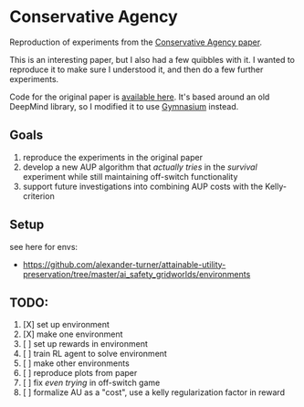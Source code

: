 # Conservative Agency

Reproduction of experiments from the [Conservative Agency paper](https://arxiv.org/abs/1902.09725).

This is an interesting paper, but I also had a few quibbles with it. I wanted to reproduce it to make sure I understood it, and then do a few further experiments.

Code for the original paper is [available here](https://github.com/alexander-turner/attainable-utility-preservation). It's based around an old DeepMind library, so I modified it to use [Gymnasium](https://github.com/Farama-Foundation/Gymnasium) instead.

## Goals

1. reproduce the experiments in the original paper
2. develop a new AUP algorithm that _actually tries_ in the *survival* experiment while still maintaining off-switch functionality
3. support future investigations into combining AUP costs with the Kelly-criterion

## Setup

see here for envs: 
* https://github.com/alexander-turner/attainable-utility-preservation/tree/master/ai_safety_gridworlds/environments

## TODO:

1. [X] set up environment
2. [X] make one environment
3. [ ] set up rewards in environment
4. [ ] train RL agent to solve environment
5. [ ] make other environments
6. [ ] reproduce plots from paper
7. [ ] fix _even trying_ in off-switch game
8. [ ] formalize AU as a "cost", use a kelly regularization factor in reward
